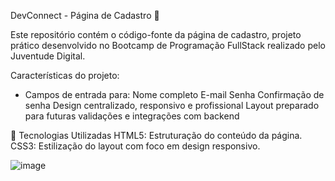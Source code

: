 DevConnect - Página de Cadastro 🚀

Este repositório contém o código-fonte da página de cadastro, projeto prático desenvolvido no Bootcamp de Programação FullStack realizado pelo Juventude Digital.

Características do projeto:
 - Campos de entrada para:
     Nome completo
     E-mail
     Senha
     Confirmação de senha
Design centralizado, responsivo e profissional
Layout preparado para futuras validações e integrações com backend

🚀 Tecnologias Utilizadas
HTML5: Estruturação do conteúdo da página.
CSS3: Estilização do layout com foco em design responsivo.

![image](https://github.com/user-attachments/assets/c6dfd46c-8f5c-4d4e-90d0-16be5656a11a)
